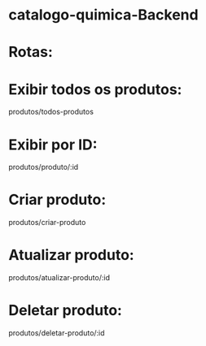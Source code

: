 # catalogo-quimica-Backend

# Rotas:

# Exibir todos os produtos:
produtos/todos-produtos

# Exibir por ID:
produtos/produto/:id

# Criar produto:
produtos/criar-produto

# Atualizar produto:
produtos/atualizar-produto/:id

# Deletar produto:
produtos/deletar-produto/:id


